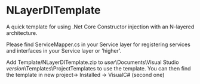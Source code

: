 # NLayerDITemplate
A quick template for using .Net Core Constructor injection with an N-layered architecture. 

Please find ServiceMapper.cs in your Service layer for registering services and interfaces in your Service layer or 'higher'.

Add Template/NLayerDITemplate.zip to $user$\Documents\Visual Studio $version$\Templates\ProjectTemplates to use the template. You can then find the template in new project-> Installed -> VisualC# (second one)
